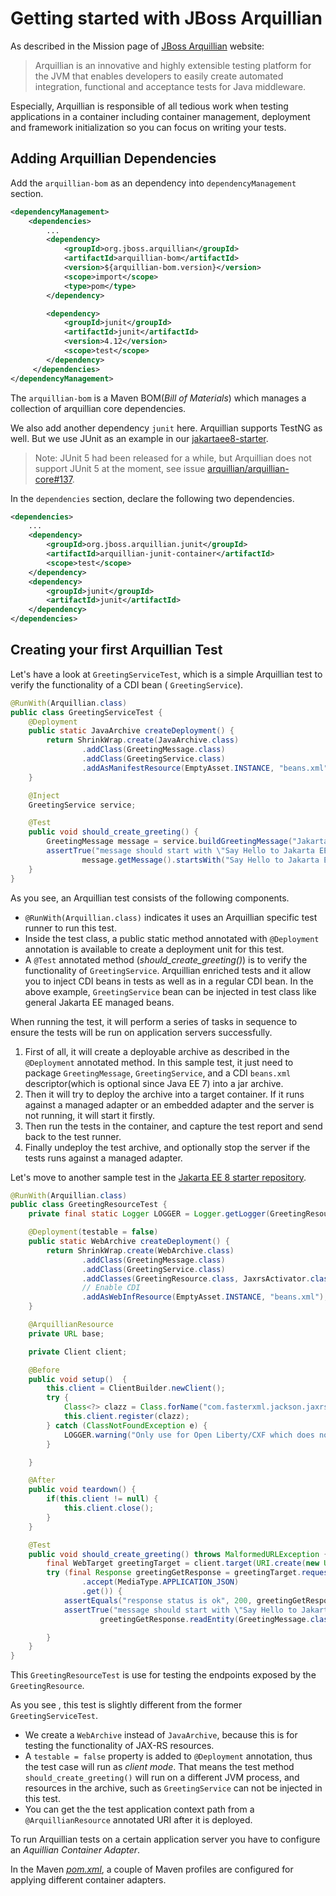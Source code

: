 # Getting started with JBoss Arquillian

As described in the Mission page of [JBoss Arquillian](https://arquillian.org) website:

> Arquillian is an innovative and highly extensible testing platform for  the JVM that enables developers to easily create automated integration,  functional and acceptance tests for Java middleware.

Especially,  Arquillian is responsible of all tedious work when testing applications in a container including container management, deployment and framework  initialization so you can focus on writing your tests. 

## Adding Arquillian Dependencies

Add the `arquillian-bom` as an dependency into `dependencyManagement` section.

```xml
<dependencyManagement>
    <dependencies>
		...
        <dependency>
            <groupId>org.jboss.arquillian</groupId>
            <artifactId>arquillian-bom</artifactId>
            <version>${arquillian-bom.version}</version>
            <scope>import</scope>
            <type>pom</type>
        </dependency>

        <dependency>
            <groupId>junit</groupId>
            <artifactId>junit</artifactId>
            <version>4.12</version>
            <scope>test</scope>
        </dependency>
     </dependencies>
</dependencyManagement>
```

The `arquillian-bom` is a Maven  BOM(*Bill of Materials*)  which manages a collection of arquillian core dependencies.

We also add another dependency `junit` here. Arquillian supports TestNG as well.  But we use JUnit as an example in our [jakartaee8-starter](https://github.com/hantsy/jakartaee8-starter).

> Note: JUnit 5 had been released for a while, but Arquillian does not support JUnit 5 at the moment, see issue [arquillian/arquillian-core#137](https://github.com/arquillian/arquillian-core/issues/137).

In the `dependencies` section, declare the following two dependencies.

```xml
<dependencies>
    ...
	<dependency>
        <groupId>org.jboss.arquillian.junit</groupId>
        <artifactId>arquillian-junit-container</artifactId>
        <scope>test</scope>
    </dependency>
    <dependency>
        <groupId>junit</groupId>
        <artifactId>junit</artifactId>
    </dependency>
</dependencies>    
```

##  Creating your first Arquillian Test

Let's have a look at `GreetingServiceTest`, which is a simple Arquillian test to verify the functionality of a CDI bean ( `GreetingService`). 

```java
@RunWith(Arquillian.class)
public class GreetingServiceTest {
    @Deployment
    public static JavaArchive createDeployment() {
        return ShrinkWrap.create(JavaArchive.class)
                .addClass(GreetingMessage.class)
                .addClass(GreetingService.class)
                .addAsManifestResource(EmptyAsset.INSTANCE, "beans.xml");
    }

    @Inject
    GreetingService service;

    @Test
    public void should_create_greeting() {
        GreetingMessage message = service.buildGreetingMessage("Jakarta EE");
        assertTrue("message should start with \"Say Hello to Jakarta EE at \"",
                message.getMessage().startsWith("Say Hello to Jakarta EE at "));
    }
}
```

As you see, an Arquillian test consists of the following components.

* `@RunWith(Arquillian.class)` indicates it uses an Arquillian specific test runner to run this test.
* Inside the test class, a public static method annotated with `@Deployment` annotation is available to  create a deployment unit for this test.
* A `@Test` annotated method (*should_create_greeting()*) is to verify the functionality of `GreetingService`. Arquillian enriched tests and it allow you to  inject CDI beans in tests as well as in a regular CDI bean. In the above example, `GreetingService`  bean can be injected in test class like general Jakarta EE managed beans.

When running the test, it will perform a series of tasks in sequence to ensure the tests will be run on application servers successfully.

1.  First of all, it will create a deployable archive as described in the `@Deployment` annotated method. In this sample test, it just need to package `GreetingMessage`, `GreetingService`, and a CDI  `beans.xml` descriptor(which is optional since Java EE 7) into a jar archive. 
2. Then it will try to deploy the archive into a target container. If it runs against a managed adapter or an embedded adapter and the server is not running, it will start it firstly.
3. Then run the tests in the container,  and capture the test report and send back to the test runner.
4. Finally undeploy the test archive, and optionally stop the server if the tests runs against a managed adapter.

Let's move to another sample test in the [Jakarta EE 8 starter repository](https://github.com/hantsy/jakartaee8-starter).

```java
@RunWith(Arquillian.class)
public class GreetingResourceTest {
    private final static Logger LOGGER = Logger.getLogger(GreetingResourceTest.class.getName());

    @Deployment(testable = false)
    public static WebArchive createDeployment() {
        return ShrinkWrap.create(WebArchive.class)
                .addClass(GreetingMessage.class)
                .addClass(GreetingService.class)
                .addClasses(GreetingResource.class, JaxrsActivator.class)
                // Enable CDI
                .addAsWebInfResource(EmptyAsset.INSTANCE, "beans.xml");
    }

    @ArquillianResource
    private URL base;

    private Client client;

    @Before
    public void setup()  {
        this.client = ClientBuilder.newClient();
        try {
            Class<?> clazz = Class.forName("com.fasterxml.jackson.jaxrs.json.JacksonJsonProvider");
            this.client.register(clazz);
        } catch (ClassNotFoundException e) {
            LOGGER.warning("Only use for Open Liberty/CXF which does not register a json provider automatically.");
        }

    }

    @After
    public void teardown() {
        if(this.client != null) {
            this.client.close();
        }
    }

    @Test
    public void should_create_greeting() throws MalformedURLException {
        final WebTarget greetingTarget = client.target(URI.create(new URL(base, "api/greeting/JakartaEE").toExternalForm()));
        try (final Response greetingGetResponse = greetingTarget.request()
                .accept(MediaType.APPLICATION_JSON)
                .get()) {
            assertEquals("response status is ok", 200, greetingGetResponse.getStatus());
            assertTrue("message should start with \"Say Hello to JakartaEE at \"",
                    greetingGetResponse.readEntity(GreetingMessage.class).getMessage().startsWith("Say Hello to JakartaEE"));

        }
    }
}
```

This `GreetingResourceTest` is use for testing the endpoints exposed by the `GreetingResource`.

As you see , this test is slightly different from the former `GreetingServiceTest`.

* We create a `WebArchive` instead of `JavaArchive`, because this is for testing the functionality of JAX-RS resources.
* A `testable = false` property is added to `@Deployment` annotation, thus the test case will run as *client mode*.  That means the test method `should_create_greeting()` will run on a different JVM process, and resources in the archive, such as `GreetingService` can not be injected in this test.
* You can get the the test application context path from a ` @ArquillianResource` annotated URI after it is deployed.

To run Arquillian tests on a certain application server you have to configure an *Aquillian Container Adapter*.

In the Maven [*pom.xml*](https://github.com/hantsy/jakartaee8-starter/blob/master/pom.xml), a couple of Maven profiles are configured for applying different container adapters.